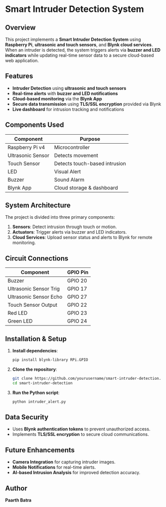# Smart Intruder Detection System  

## Overview  
This project implements a **Smart Intruder Detection System** using **Raspberry Pi**, **ultrasonic and touch sensors**, and **Blynk cloud services**. When an intruder is detected, the system triggers alerts via **buzzer and LED indicators** while updating real-time sensor data to a secure cloud-based web application.  

## Features  
- **Intruder Detection** using **ultrasonic and touch sensors**  
- **Real-time alerts** with **buzzer and LED notifications**  
- **Cloud-based monitoring** via the **Blynk App**  
- **Secure data transmission** using **TLS/SSL encryption** provided via Blynk  
- **Live dashboard** for intrusion tracking and notifications  

## Components Used  
| Component | Purpose |  
|-----------|---------|  
| Raspberry Pi v4 | Microcontroller |  
| Ultrasonic Sensor | Detects movement |  
| Touch Sensor | Detects touch-based intrusion |  
| LED | Visual Alert |  
| Buzzer | Sound Alarm |  
| Blynk App | Cloud storage & dashboard |  

## System Architecture  
The project is divided into three primary components:  
1. **Sensors**: Detect intrusion through touch or motion.  
2. **Actuators**: Trigger alerts via buzzer and LED indicators.  
3. **Cloud Services**: Upload sensor status and alerts to Blynk for remote monitoring.  

## Circuit Connections  
| Component | GPIO Pin |  
|-----------|----------|  
| Buzzer | GPIO 20 |  
| Ultrasonic Sensor Trig | GPIO 17 |  
| Ultrasonic Sensor Echo | GPIO 27 |  
| Touch Sensor Output | GPIO 22 |  
| Red LED | GPIO 23 |  
| Green LED | GPIO 24 |  

## Installation & Setup  
1. **Install dependencies**:  
   ```bash
   pip install blynk-library RPi.GPIO
   ```  
2. **Clone the repository**:  
   ```bash
   git clone https://github.com/yourusername/smart-intruder-detection.git  
   cd smart-intruder-detection  
   ```  
3. **Run the Python script**:  
   ```bash
   python intruder_alert.py
   ```  

## Data Security  
- Uses **Blynk authentication tokens** to prevent unauthorized access.  
- Implements **TLS/SSL encryption** to secure cloud communications.  

## Future Enhancements  
- **Camera Integration** for capturing intruder images.  
- **Mobile Notifications** for real-time alerts.  
- **AI-based Intrusion Analysis** for improved detection accuracy.  

## Author  
**Paarth Batra**  
